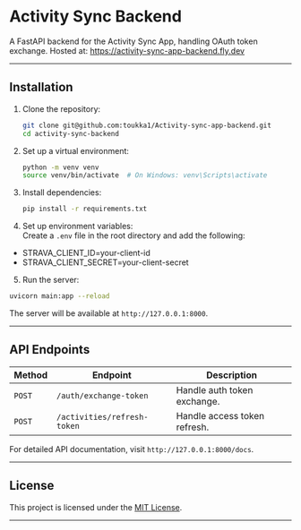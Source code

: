 # **Activity Sync Backend**

A FastAPI backend for the Activity Sync App, handling OAuth token exchange.
Hosted at: https://activity-sync-app-backend.fly.dev

---

## **Installation**

1. Clone the repository:
   ```bash
   git clone git@github.com:toukka1/Activity-sync-app-backend.git
   cd activity-sync-backend
   ```

2. Set up a virtual environment:
   ```bash
   python -m venv venv
   source venv/bin/activate  # On Windows: venv\Scripts\activate
   ```

3. Install dependencies:
   ```bash
   pip install -r requirements.txt
   ```

4. Set up environment variables:  
Create a `.env` file in the root directory and add the following:
- STRAVA_CLIENT_ID=your-client-id
- STRAVA_CLIENT_SECRET=your-client-secret


5. Run the server:
```bash
uvicorn main:app --reload
```

The server will be available at `http://127.0.0.1:8000`.

---

## **API Endpoints**

| Method | Endpoint                     | Description                   |
|--------|------------------------------|-------------------------------|
| `POST` | `/auth/exchange-token`       | Handle auth token exchange.   |
| `POST` | `/activities/refresh-token`  | Handle access token refresh.  |

For detailed API documentation, visit `http://127.0.0.1:8000/docs`.

---

## **License**

This project is licensed under the [MIT License](./LICENSE).

---
